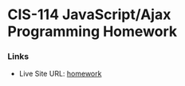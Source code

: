 # CIS-114 JavaScript/Ajax Programming Homework

### Links

- Live Site URL: [homework](https://tasandra.github.io/CIS-114-JavaScript/)


